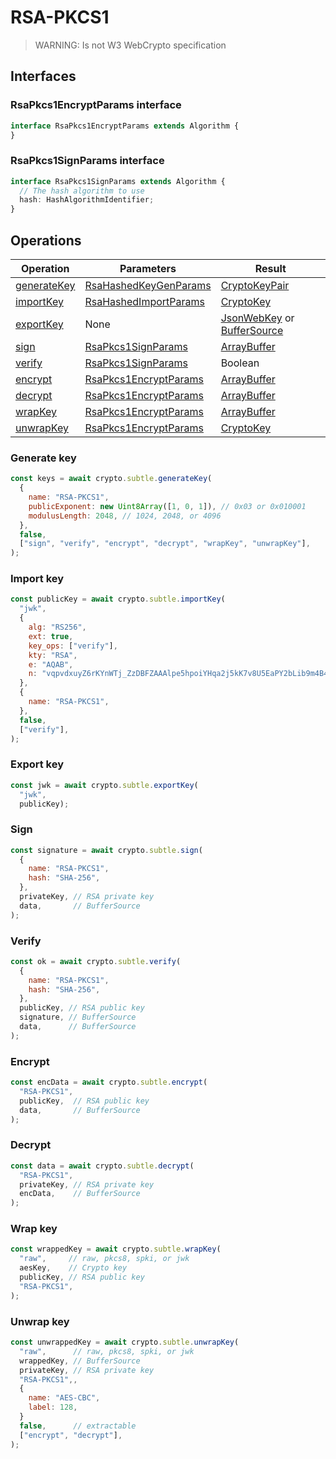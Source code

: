 # RSA-PKCS1

> WARNING: Is not W3 WebCrypto specification

## Interfaces

### RsaPkcs1EncryptParams interface

```ts
interface RsaPkcs1EncryptParams extends Algorithm {
}
```

### RsaPkcs1SignParams interface

```ts
interface RsaPkcs1SignParams extends Algorithm {
  // The hash algorithm to use 
  hash: HashAlgorithmIdentifier;
}
```

## Operations

| Operation | Parameters | Result |
|-----------|------------|--------|
| [generateKey](#generate-key) | [RsaHashedKeyGenParams](https://www.w3.org/TR/WebCryptoAPI/#RsaKeyGenParams-dictionary) | [CryptoKeyPair](https://www.w3.org/TR/WebCryptoAPI/#keypair) |
| [importKey](#import-key) | [RsaHashedImportParams](https://www.w3.org/TR/WebCryptoAPI/#algorithm-dictionary) | [CryptoKey](https://www.w3.org/TR/WebCryptoAPI/#dfn-CryptoKey) |
| [exportKey](#export-key) | None | [JsonWebKey](https://www.w3.org/TR/WebCryptoAPI/#JsonWebKey-dictionary) or [BufferSource](https://heycam.github.io/webidl/#common-BufferSource) |
| [sign](#sign) | [RsaPkcs1SignParams](#RsaPkcs1SignParams-interface) | [ArrayBuffer](https://www.w3.org/TR/WebCryptoAPI/#dfn-ArrayBuffer) |
| [verify](#verify) | [RsaPkcs1SignParams](#RsaPkcs1SignParams-interface) | Boolean |
| [encrypt](#encrypt) | [RsaPkcs1EncryptParams](#RsaPkcs1EncryptParams-interface) | [ArrayBuffer](https://www.w3.org/TR/WebCryptoAPI/#dfn-ArrayBuffer) |
| [decrypt](#decrypt) | [RsaPkcs1EncryptParams](#RsaPkcs1EncryptParams-interface) | [ArrayBuffer](https://www.w3.org/TR/WebCryptoAPI/#dfn-ArrayBuffer) |
| [wrapKey](#wrap-key) | [RsaPkcs1EncryptParams](#RsaPkcs1EncryptParams-interface) | [ArrayBuffer](https://www.w3.org/TR/WebCryptoAPI/#dfn-ArrayBuffer) |
| [unwrapKey](#unwrap-key) | [RsaPkcs1EncryptParams](#RsaPkcs1EncryptParams-interface) | [CryptoKey](https://www.w3.org/TR/WebCryptoAPI/#dfn-CryptoKey) |

### Generate key
```js
const keys = await crypto.subtle.generateKey(
  {
    name: "RSA-PKCS1",
    publicExponent: new Uint8Array([1, 0, 1]), // 0x03 or 0x010001
    modulusLength: 2048, // 1024, 2048, or 4096
  },
  false,
  ["sign", "verify", "encrypt", "decrypt", "wrapKey", "unwrapKey"],
);
```

### Import key
```js
const publicKey = await crypto.subtle.importKey(
  "jwk",
  {
    alg: "RS256",
    ext: true,
    key_ops: ["verify"],
    kty: "RSA",
    e: "AQAB",
    n: "vqpvdxuyZ6rKYnWTj_ZzDBFZAAAlpe5hpoiYHqa2j5kK7v8U5EaPY2bLib9m4B40j-n3FV9xUCGiplWdqMJJKT-4PjGO5E3S4N9kjFhu57noYT7z7302J0sJXeoFbXxlgE-4G55Oxlm52ID2_RJesP5nzcGTriQwoRbrJP5OEt0",
  },
  {
    name: "RSA-PKCS1",
  },
  false,
  ["verify"],
);
```

### Export key
```js
const jwk = await crypto.subtle.exportKey(
  "jwk",
  publicKey);
```

### Sign
```js
const signature = await crypto.subtle.sign(
  {
    name: "RSA-PKCS1",
    hash: "SHA-256",
  },
  privateKey, // RSA private key
  data,       // BufferSource
);
```

### Verify
```js
const ok = await crypto.subtle.verify(
  {
    name: "RSA-PKCS1",
    hash: "SHA-256",
  },
  publicKey, // RSA public key
  signature, // BufferSource
  data,      // BufferSource
);
```

### Encrypt
```js
const encData = await crypto.subtle.encrypt(
  "RSA-PKCS1",
  publicKey,  // RSA public key
  data,       // BufferSource
);
```

### Decrypt
```js
const data = await crypto.subtle.decrypt(
  "RSA-PKCS1",
  privateKey, // RSA private key
  encData,    // BufferSource
);
```

### Wrap key
```js
const wrappedKey = await crypto.subtle.wrapKey(
  "raw",     // raw, pkcs8, spki, or jwk
  aesKey,    // Crypto key
  publicKey, // RSA public key
  "RSA-PKCS1",
);
```

### Unwrap key
```js
const unwrappedKey = await crypto.subtle.unwrapKey(
  "raw",      // raw, pkcs8, spki, or jwk
  wrappedKey, // BufferSource
  privateKey, // RSA private key
  "RSA-PKCS1",,
  {
    name: "AES-CBC",
    label: 128,
  }
  false,      // extractable
  ["encrypt", "decrypt"],
);
```